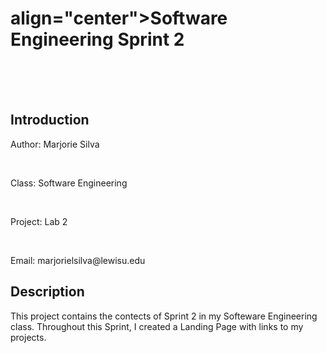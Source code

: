 <h1> align="center">Software Engineering Sprint 2</h1>
<br>
<br>
<br>

## Introduction

<p>Author: Marjorie Silva</p><br>
<p>Class: Software Engineering</p><br>
<p>Project: Lab 2</p><br>
<p>Email: marjorielsilva@lewisu.edu</p>


## Description
<p> This project contains the contects of Sprint 2 in my Softeware Engineering class. Throughout
    this Sprint, I created a Landing Page with links to my projects.
</p>






